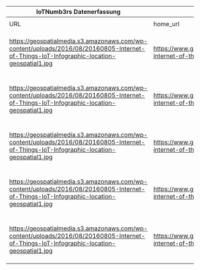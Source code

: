 |IoTNumb3rs Datenerfassung|||||||||||
| ---- | ---- | ---- | ---- | ---- | ---- | ---- | ---- | ---- | ---- | ---- |
||||||||||||
|URL|home_url|filename|device_class|device_count|market_class|market_volume|prognosis_year|publication_year|authorship_class|Dropbox folder|
|https://geospatialmedia.s3.amazonaws.com/wp-content/uploads/2016/08/20160805-Internet-of-Things-IoT-Infographic-location-geospatial1.jpg|https://www.geospatialworld.net/blogs/guide-internet-of-things-iot-infographic/|file3_20160805-Internet-of-Things-IoT-Infographic-location-geospatial1.jpg|device|2000000000|||2006|2016|journalist|Pattoho/20181119-0000|
|https://geospatialmedia.s3.amazonaws.com/wp-content/uploads/2016/08/20160805-Internet-of-Things-IoT-Infographic-location-geospatial1.jpg|https://www.geospatialworld.net/blogs/guide-internet-of-things-iot-infographic/|file3_20160805-Internet-of-Things-IoT-Infographic-location-geospatial1.jpg|device|2E+11|||2020|||Pattoho/20181119-0000|
|https://geospatialmedia.s3.amazonaws.com/wp-content/uploads/2016/08/20160805-Internet-of-Things-IoT-Infographic-location-geospatial1.jpg|https://www.geospatialworld.net/blogs/guide-internet-of-things-iot-infographic/|file3_20160805-Internet-of-Things-IoT-Infographic-location-geospatial1.jpg|||global worth|6.2E+12|2025|||Pattoho/20181119-0000|
|https://geospatialmedia.s3.amazonaws.com/wp-content/uploads/2016/08/20160805-Internet-of-Things-IoT-Infographic-location-geospatial1.jpg|https://www.geospatialworld.net/blogs/guide-internet-of-things-iot-infographic/|file3_20160805-Internet-of-Things-IoT-Infographic-location-geospatial1.jpg|||health care|2.5E+12|2025|||Pattoho/20181119-0000|
|https://geospatialmedia.s3.amazonaws.com/wp-content/uploads/2016/08/20160805-Internet-of-Things-IoT-Infographic-location-geospatial1.jpg|https://www.geospatialworld.net/blogs/guide-internet-of-things-iot-infographic/|file3_20160805-Internet-of-Things-IoT-Infographic-location-geospatial1.jpg|||manufacturing|2.3E+12|2025|||Pattoho/20181119-0000|
